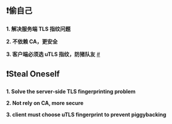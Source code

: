 ## :exclamation:偷自己

**1. 解决服务端 TLS 指纹问题**

**2. 不依赖 CA，更安全**

**3. 客户端必须选 uTLS 指纹，防猪队友** [#](https://github.com/XTLS/Xray-core/issues/2164#issuecomment-1571510589)

## :exclamation:Steal Oneself

**1. Solve the server-side TLS fingerprinting problem**

**2. Not rely on CA, more secure**

**3. client must choose uTLS fingerprint to prevent piggybacking**
